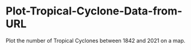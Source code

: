 # Plot-Tropical-Cyclone-Data-from-URL
Plot the number of Tropical Cyclones between 1842 and 2021 on a map.
